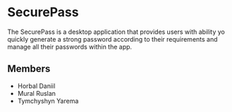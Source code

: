 # SecurePass
The SecurePass is a desktop application that provides users with ability yo quickly generate a strong password according to their requirements and manage all their passwords within the app.

## Members
- Horbal Daniil
- Mural Ruslan
- Tymchyshyn Yarema
